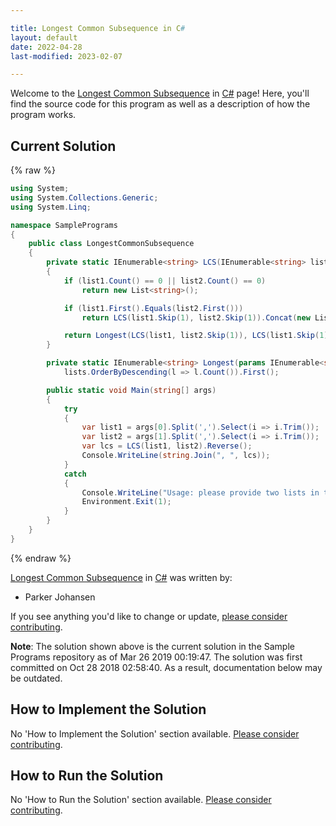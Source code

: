 ```yaml
---

title: Longest Common Subsequence in C#
layout: default
date: 2022-04-28
last-modified: 2023-02-07

---
```


Welcome to the [Longest Common Subsequence](https://sampleprograms.io/projects/longest-common-subsequence) in [C#](https://sampleprograms.io/languages/c-sharp) page! Here, you'll find the source code for this program as well as a description of how the program works.

## Current Solution

{% raw %}

```c#
using System;
using System.Collections.Generic;
using System.Linq;

namespace SamplePrograms
{
    public class LongestCommonSubsequence
    {
        private static IEnumerable<string> LCS(IEnumerable<string> list1, IEnumerable<string> list2)
        {
            if (list1.Count() == 0 || list2.Count() == 0)
                return new List<string>();

            if (list1.First().Equals(list2.First()))
                return LCS(list1.Skip(1), list2.Skip(1)).Concat(new List<string>() { list1.First() });

            return Longest(LCS(list1, list2.Skip(1)), LCS(list1.Skip(1), list2));
        }

        private static IEnumerable<string> Longest(params IEnumerable<string>[] lists) =>
            lists.OrderByDescending(l => l.Count()).First();

        public static void Main(string[] args)
        {
            try
            {
                var list1 = args[0].Split(',').Select(i => i.Trim());
                var list2 = args[1].Split(',').Select(i => i.Trim());
                var lcs = LCS(list1, list2).Reverse();
                Console.WriteLine(string.Join(", ", lcs));
            }
            catch
            {
                Console.WriteLine("Usage: please provide two lists in the format \"1, 2, 3, 4, 5\"");
                Environment.Exit(1);
            }
        }
    }
}
```

{% endraw %}

[Longest Common Subsequence](https://sampleprograms.io/projects/longest-common-subsequence) in [C#](https://sampleprograms.io/languages/c-sharp) was written by:

- Parker Johansen

If you see anything you'd like to change or update, [please consider contributing](https://github.com/TheRenegadeCoder/sample-programs).

**Note**: The solution shown above is the current solution in the Sample Programs repository as of Mar 26 2019 00:19:47. The solution was first committed on Oct 28 2018 02:58:40. As a result, documentation below may be outdated.

## How to Implement the Solution

No 'How to Implement the Solution' section available. [Please consider contributing](https://github.com/TheRenegadeCoder/sample-programs-website).

## How to Run the Solution

No 'How to Run the Solution' section available. [Please consider contributing](https://github.com/TheRenegadeCoder/sample-programs-website).